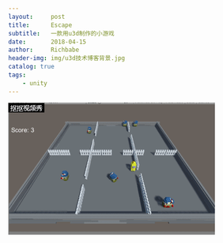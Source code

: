 ```yaml
---
layout:     post
title:      Escape
subtitle:   一款用u3d制作的小游戏
date:       2018-04-15
author:     Richbabe
header-img: img/u3d技术博客背景.jpg
catalog: true
tags:
    - unity
---
```

![image](https://github.com/Richbabe/Richbabe.github.io/blob/master/img/u3d%E9%A1%B9%E7%9B%AEgif%E5%9B%BE/%E5%B7%A1%E9%80%BB%E5%85%B5.gif?raw=true)